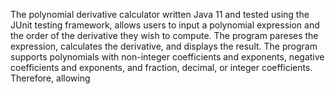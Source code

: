 The polynomial derivative calculator written Java 11 and tested using the JUnit testing framework, allows users to input 
a polynomial expression and the order of the derivative they wish to compute. The program pareses the expression, calculates 
the derivative, and displays the result. The program supports polynomials with non-integer coefficients and exponents, negative
coefficients and exponents, and fraction, decimal, or integer coefficients. Therefore, allowing  